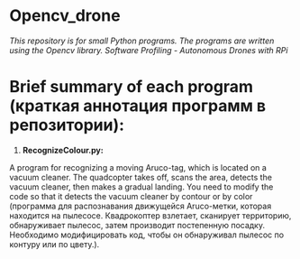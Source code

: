 # Opencv_drone
*This repository is for small Python programs. The programs are written using the Opencv library. Software Profiling - Autonomous Drones with RPi*

# Brief summary of each program (краткая аннотация программ в репозитории):
1. **RecognizeColour.py:** 

A program for recognizing a moving Aruco-tag, which is located on a vacuum cleaner. The quadcopter takes off, scans the area, detects the vacuum cleaner, then makes a gradual landing.
You need to modify the code so that it detects the vacuum cleaner by contour or by color (программа для распознавания движущейся Aruco-метки, которая находится на пылесосе. Квадрокоптер взлетает, сканирует территорию, обнаруживает пылесос, затем производит постепенную посадку.
Необходимо модифицировать код, чтобы он обнаруживал пылесос по контуру или по цвету.).